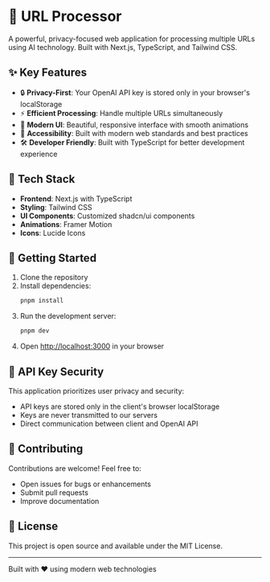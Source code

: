 # 🚀 URL Processor

A powerful, privacy-focused web application for processing multiple URLs using AI technology. Built with Next.js, TypeScript, and Tailwind CSS.

## ✨ Key Features

- 🔒 **Privacy-First**: Your OpenAI API key is stored only in your browser's localStorage
- ⚡ **Efficient Processing**: Handle multiple URLs simultaneously
- 🎨 **Modern UI**: Beautiful, responsive interface with smooth animations
- 🌙 **Accessibility**: Built with modern web standards and best practices
- 🛠️ **Developer Friendly**: Built with TypeScript for better development experience

## 🔧 Tech Stack

- **Frontend**: Next.js with TypeScript
- **Styling**: Tailwind CSS
- **UI Components**: Customized shadcn/ui components
- **Animations**: Framer Motion
- **Icons**: Lucide Icons

## 🚀 Getting Started

1. Clone the repository
2. Install dependencies:
   ```bash
   pnpm install
   ```
3. Run the development server:
   ```bash
   pnpm dev
   ```
4. Open [http://localhost:3000](http://localhost:3000) in your browser

## 🔑 API Key Security

This application prioritizes user privacy and security:
- API keys are stored only in the client's browser localStorage
- Keys are never transmitted to our servers
- Direct communication between client and OpenAI API

## 🤝 Contributing

Contributions are welcome! Feel free to:
- Open issues for bugs or enhancements
- Submit pull requests
- Improve documentation

## 📄 License

This project is open source and available under the MIT License.

---

Built with ❤️ using modern web technologies
